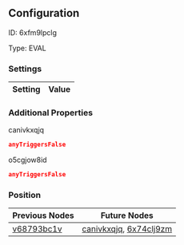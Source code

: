 # <nil>
## Configuration
ID:  6xfm9lpclg

Type: EVAL 


### Settings
| Setting | Value  |
| :------------------------ | ---------------------------------------- |
 




### Additional Properties
canivkxqjq
 ```json 
anyTriggersFalse
```


o5cgjow8id
 ```json 
anyTriggersFalse
```




### Position
| Previous Nodes | Future Nodes |
| :------------- | ------------ |
| [v68793bc1v](./v68793bc1v.md) | [canivkxqjq](./canivkxqjq.md), [6x74clj9zm](./6x74clj9zm.md) |